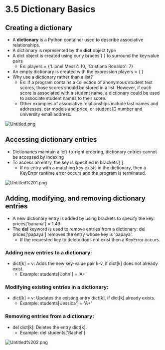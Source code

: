 # 3.5 Dictionary Basics

## Creating a dictionary

- A **dictionary** is a Python container used to describe associative relationships.
- A dictionary is represented by the **dict** object type
- A dict object is created using curly braces { } to surround the key:value pairs
    - Ex: players = {'Lionel Messi': 10, 'Cristiano Ronaldo': 7}
- An empty dictionary is created with the expression players = { }
- Why use a dictionary rather than a list?
    - Ex: If a program contains a collection of anonymous student test scores, those scores should be stored in a list. However, if each score is associated with a student name, a dictionary could be used to associate student names to their score.
    - Other examples of associative relationships include last names and addresses, car models and price, or student ID number and university email address.

![Untitled.png](3.5.png)

## Accessing dictionary entries

- Dictionaries maintain a left-to-right ordering, dictionary entries cannot be accessed by indexing
- To access an entry, the key is specified in brackets [ ].
    - If no entry with a matching key exists in the dictionary, then a KeyError runtime error occurs and the program is terminated.

![Untitled%201.png](3.5.1.png)

## Adding, modifying, and removing dictionary entries

- A new dictionary entry is added by using brackets to specify the key: prices['banana'] = 1.49
- The **del** keyword is used to remove entries from a dictionary: del prices['papaya'] removes the entry whose key is 'papaya'.
    - If the requested key to delete does not exist then a KeyError occurs.

### Adding new entries to a dictionary:

- dict[k] = v: Adds the new key-value pair k-v, if dict[k] does not already exist.
    - Example: students['John'] = 'A+'

### Modifying existing entries in a dictionary:

- dict[k] = v: Updates the existing entry dict[k], if dict[k] already exists.
    - Example: students['Jessica'] = 'A+'

### Removing entries from a dictionary:

- del dict[k]: Deletes the entry dict[k].
    - Example: del students['Rachel']

![Untitled%202.png](3.5.2.png)